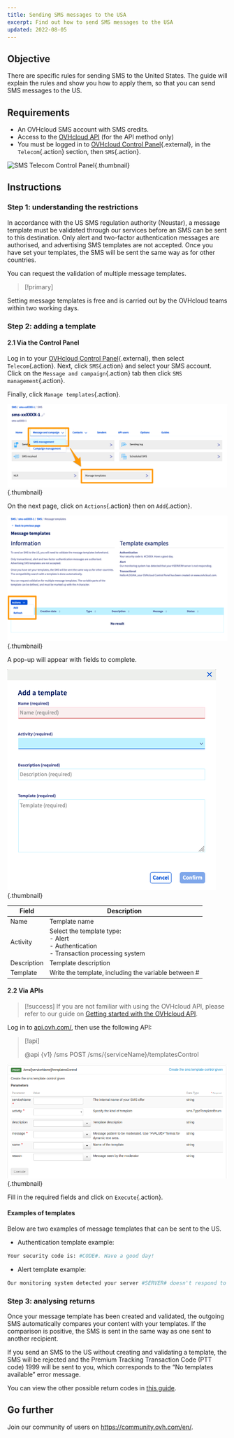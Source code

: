 ```yaml
---
title: Sending SMS messages to the USA
excerpt: Find out how to send SMS messages to the USA
updated: 2022-08-05
---
```


## Objective

There are specific rules for sending SMS to the United States. The guide will explain the rules and show you how to apply them, so that you can send SMS messages to the US.

## Requirements

- An OVHcloud SMS account with SMS credits.
- Access to the [OVHcloud API](https://api.ovh.com/) (for the API method only)
- You must be logged in to [OVHcloud Control Panel](https://www.ovh.com/auth/?action=gotomanager&from=https://www.ovh.ie/&ovhSubsidiary=ie){.external}, in the `Telecom`{.action} section, then `SMS`{.action}.

![SMS Telecom Control Panel](https://raw.githubusercontent.com/ovh/docs/master/templates/control-panel/product-selection/telecom/tpl-telecom-03-en-sms.png){.thumbnail}

## Instructions

### Step 1: understanding the restrictions

In accordance with the US SMS regulation authority (Neustar), a message template must be validated through our services before an SMS can be sent to this destination.
Only alert and two-factor authentication messages are authorised, and advertising SMS templates are not accepted. Once you have set your templates, the SMS will be sent the same way as for other countries.

You can request the validation of multiple message templates.

> [!primary]
>
Setting message templates is free and is carried out by the OVHcloud teams within two working days.
>

### Step 2: adding a template

#### 2.1 Via the Control Panel

Log in to your [OVHcloud Control Panel](https://www.ovh.com/auth/?action=gotomanager&from=https://www.ovh.ie/&ovhSubsidiary=ie){.external}, then select `Telecom`{.action}. Next, click `SMS`{.action} and select your SMS account. Click on the `Message and campaign`{.action} tab then click `SMS management`{.action}.

Finally, click `Manage templates`{.action}.

![SMS messages to the USA](images/smstousa1.png){.thumbnail}

On the next page, click on `Actions`{.action} then on `Add`{.action}.

![SMS messages to the USA](images/smstousa2.png){.thumbnail}

A pop-up will appear with fields to complete.

![SMS messages to the USA](images/smstousa3.png){.thumbnail}

| Field       | Description                                                                                                      |
|-------------|------------------------------------------------------------------------------------------------------------------|
| Name         | Template name                                                                                                  |
| Activity    | Select the template type:<br>\- Alert<br>\- Authentication<br>\- Transaction processing system |
| Description | Template description                                                                                            |
| Template      | Write the template, including the variable between #                                                                  |

#### 2.2 Via APIs

> [!success]
> If you are not familiar with using the OVHcloud API, please refer to our guide on [Getting started with the OVHcloud API](/pages/manage_and_operate/api/first-steps).

Log in to [api.ovh.com/](https://api.ovh.com/), then use the following API:

> [!api]
>
> @api {v1} /sms POST /sms/{serviceName}/templatesControl
>

![SMS messages to the USA](images/smstousa4.png){.thumbnail}

Fill in the required fields and click on `Execute`{.action}.

#### Examples of templates

Below are two examples of message templates that can be sent to the US.

- Authentication template example:

```bash
Your security code is: #CODE#. Have a good day!
```

- Alert template example:

```bash
Our monitoring system detected your server #SERVER# doesn't respond to ping requests
```

### Step 3: analysing returns

Once your message template has been created and validated, the outgoing SMS automatically compares your content with your templates. If the comparison is positive, the SMS is sent in the same way as one sent to another recipient.

If you send an SMS to the US without creating and validating a template, the SMS will be rejected and the Premium Tracking Transaction Code (PTT code) 1999 will be sent to you, which corresponds to the “No templates available” error message.

You can view the other possible return codes in [this guide](/pages/web_cloud/messaging/sms/tout_savoir_sur_les_utilisateurs_sms).

## Go further

Join our community of users on <https://community.ovh.com/en/>.
